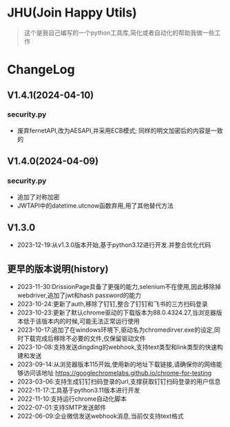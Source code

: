 # JHU(Join Happy Utils)
> 这个是我自己编写的一个python工具库,简化或者自动化的帮助我做一些工作

# ChangeLog
## V1.4.1(2024-04-10)
### security.py
- 废弃fernetAPI,改为AESAPI,并采用ECB模式; 同样的明文加密后的内容是一致的

## V1.4.0(2024-04-09)
### security.py
- 追加了对称加密
- JWTAPI中的datetime.utcnow函数弃用,用了其他替代方法

## V1.3.0
- 2023-12-19:从v1.3.0版本开始,基于python3.12进行开发.并整合优化代码

## 更早的版本说明(history)
- 2023-11-30:DrissionPage具备了更强的能力,selenium不在使用,因此移除掉webdriver,追加了jwt和hash password的能力
- 2023-10-24:更新了auth,移除了钉钉,整合了钉钉和飞书的三方扫码登录
- 2023-10-23:更新了默认chrome驱动的下载版本为88.0.4324.27,当浏览器版本低于该版本内的时候,可能无法正常运行使用
- 2023-10-17:追加了在windows环境下,驱动名为chromedirver.exe的设定,同时下载完成后移除不必要的文件,仅保留驱动文件
- 2023-10-08:支持发送dingding的webhook,支持text类型和link类型的快速构建和发送
- 2023-09-14:从浏览器版本115开始,使用新的地址下载链接,请确保你的网络能够访问该地址 https://googlechromelabs.github.io/chrome-for-testing
- 2023-03-06:支持生成钉钉扫码登录的url,支撑获取钉钉扫码登录的用户信息
- 2022-11-17:工具基于python3.11版本进行开发
- 2022-11-10:支持运行chrome自动化脚本
- 2022-07-01:支持SMTP发送邮件
- 2022-06-09:企业微信发送webhook消息,当前仅支持text格式
